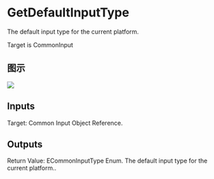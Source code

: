 # GetDefaultInputType

The default input type for the current platform.

Target is CommonInput

## 图示

![]($-20221218-18212375.png)

## Inputs

Target: Common Input Object Reference.  

## Outputs

Return Value: ECommonInputType Enum. The default input type for the current platform..

